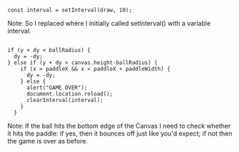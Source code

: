 <pre><code class="hljs" data-line-numbers="1" data-trim>
const interval = setInterval(draw, 10);
</code></pre>
Note: So I replaced where I initially called setInterval() with a variable interval.

<pre><code class="hljs" data-line-numbers="4-10" data-trim>
if (y + dy < ballRadius) {
  dy = -dy;
} else if (y + dy > canvas.height-ballRadius) {
    if (x > paddleX && x < paddleX + paddleWidth) {
      dy = -dy;
    } else {
      alert("GAME OVER");
      document.location.reload();
      clearInterval(interval); 
    }
  }
</code></pre>
Note: If the ball hits the bottom edge of the Canvas I need to check whether it hits the paddle: if yes, then it bounces off just like you'd expect; if not then the game is over as before.